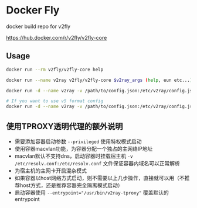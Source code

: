 # Docker Fly

docker build repo for v2fly

https://hub.docker.com/r/v2fly/v2fly-core

## Usage

```bash
docker run --rm v2fly/v2fly-core help

docker run --name v2ray v2fly/v2fly-core $v2ray_args (help, eun etc...)

docker run -d --name v2ray -v /path/to/config.json:/etc/v2ray/config.json -p 10086:10086 v2fly/v2fly-core run -c /etc/v2ray/config.json 

# If you want to use v5 format config
docker run -d --name v2ray -v /path/to/config.json:/etc/v2ray/config.json -p 10086:10086 v2fly/v2fly-core run -c /etc/v2ray/config.json -format jsonv5
```

## 使用TPROXY透明代理的额外说明

  - 需要添加容器启动参数 `--privileged` 使用特权模式启动  
  - 使用容器macvlan功能，为容器分配一个独占的主网络IP地址  
  - macvlan默认不支持dns，启动容器时挂载宿主机 `-v /etc/resolv.conf:/etc/resolv.conf` 文件保证容器内域名可以正常解析  
  - 为宿主机的主网卡开启混杂模式  
  - 如果容器以host网络方式启动，则不需要以上几步操作，直接就可以用（不推荐host方式，还是推荐容器完全隔离模式启动）  
  - 启动容器使用 `--entrypoint="/usr/bin/v2ray-tproxy"` 覆盖默认的 entrypoint  
